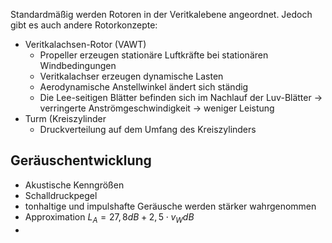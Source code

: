 Standardmäßig werden Rotoren in der Veritkalebene angeordnet. Jedoch gibt es auch andere Rotorkonzepte:
- Veritkalachsen-Rotor (VAWT)
	- Propeller erzeugen stationäre Luftkräfte bei stationären Windbedingungen
	- Veritkalachser erzeugen dynamische Lasten
	- Aerodynamische Anstellwinkel ändert sich ständig
	- Die Lee-seitigen Blätter befinden sich im Nachlauf der Luv-Blätter -> verringerte Anströmgeschwindigkeit -> weniger Leistung
- Turm (Kreiszylinder
	- Druckverteilung auf dem Umfang des Kreiszylinders

## Geräuschentwicklung
- Akustische Kenngrößen
- Schalldruckpegel
- tonhaltige und impulshafte Geräusche werden stärker wahrgenommen
- Approximation $L_A=27,8dB+2,5\cdot v_WdB$
- 